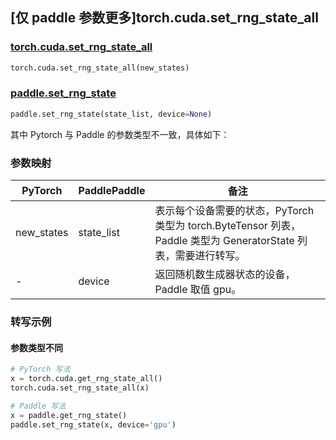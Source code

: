 ## [仅 paddle 参数更多]torch.cuda.set_rng_state_all

### [torch.cuda.set_rng_state_all](https://pytorch.org/docs/1.13/generated/torch.cuda.set_rng_state_all.html#torch.cuda.set_rng_state_all)

```python
torch.cuda.set_rng_state_all(new_states)
```

### [paddle.set_rng_state]()

```python
paddle.set_rng_state(state_list, device=None)
```

其中 Pytorch 与 Paddle 的参数类型不一致，具体如下：

### 参数映射

| PyTorch    | PaddlePaddle | 备注                                                                                                            |
| ---------- | ------------ | --------------------------------------------------------------------------------------------------------------- |
| new_states | state_list   | 表示每个设备需要的状态，PyTorch 类型为 torch.ByteTensor 列表，Paddle 类型为 GeneratorState 列表，需要进行转写。 |
| -          | device       | 返回随机数生成器状态的设备，Paddle 取值 gpu。                                                           |

### 转写示例

#### 参数类型不同

```python
# PyTorch 写法
x = torch.cuda.get_rng_state_all()
torch.cuda.set_rng_state_all(x)

# Paddle 写法
x = paddle.get_rng_state()
paddle.set_rng_state(x, device='gpu')
```
